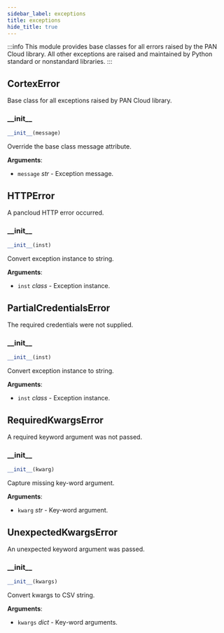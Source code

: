```yaml
---
sidebar_label: exceptions
title: exceptions
hide_title: true
---
```

:::info
This module provides base classes for all errors raised by the PAN Cloud
library. All other exceptions are raised and maintained by Python
standard or nonstandard libraries.
:::

## CortexError

Base class for all exceptions raised by PAN Cloud library.

### \_\_init\_\_

```python
__init__(message)
```

Override the base class message attribute.

**Arguments**:

- `message` _str_ - Exception message.

## HTTPError

A pancloud HTTP error occurred.

### \_\_init\_\_

```python
__init__(inst)
```

Convert exception instance to string.

**Arguments**:

- `inst` _class_ - Exception instance.

## PartialCredentialsError

The required credentials were not supplied.

### \_\_init\_\_

```python
__init__(inst)
```

Convert exception instance to string.

**Arguments**:

- `inst` _class_ - Exception instance.

## RequiredKwargsError

A required keyword argument was not passed.

### \_\_init\_\_

```python
__init__(kwarg)
```

Capture missing key-word argument.

**Arguments**:

- `kwarg` _str_ - Key-word argument.

## UnexpectedKwargsError

An unexpected keyword argument was passed.

### \_\_init\_\_

```python
__init__(kwargs)
```

Convert kwargs to CSV string.

**Arguments**:

- `kwargs` _dict_ - Key-word arguments.

